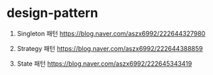 # design-pattern

1. Singleton 패턴
https://blog.naver.com/aszx6992/222644327980

2. Strategy 패턴
https://blog.naver.com/aszx6992/222644388859

3. State 패턴 
https://blog.naver.com/aszx6992/222645343419
